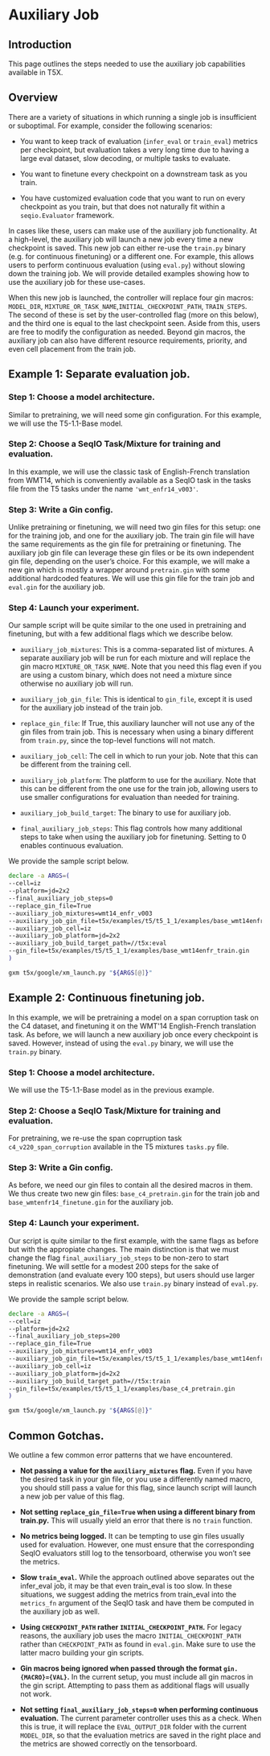 # Auxiliary Job


## Introduction

This page outlines the steps needed to use the auxiliary job capabilities
available in T5X.

## Overview

There are a variety of situations in which running a single job is insufficient
or suboptimal. For example, consider the following scenarios:

+   You want to keep track of evaluation (`infer_eval` or `train_eval`) metrics
    per checkpoint, but evaluation takes a very long time due to having a large
    eval dataset, slow decoding, or multiple tasks to evaluate.

+   You want to finetune every checkpoint on a downstream task as you train.

+   You have customized evaluation code that you want to run on every checkpoint
    as you train, but that does not naturally fit within a `seqio.Evaluator`
    framework.

In cases like these, users can make use of the auxiliary job functionality. At a
high-level, the auxiliary job will launch a new job every time a new checkpoint
is saved. This new job can either re-use the `train.py` binary (e.g. for
continuous finetuning) or a different one. For example, this allows users to
perform continuous evaluation (using `eval.py`) without slowing down the
training job. We will provide detailed examples showing how to use the auxiliary
job for these use-cases.

When this new job is launched, the controller will replace four gin macros:
`MODEL_DIR`, `MIXTURE_OR_TASK_NAME`,`INITIAL_CHECKPOINT_PATH`, `TRAIN_STEPS`.
The second of these is set by the user-controlled flag (more on this below), and
the third one is equal to the last checkpoint seen. Aside from this, users are
free to modify the configuration as needed. Beyond gin macros, the auxiliary job
can also have different resource requirements, priority, and even cell placement
from the train job.

## Example 1: Separate evaluation job.

### Step 1: Choose a model architecture.

Similar to pretraining, we will need some gin configuration. For this example,
we will use the T5-1.1-Base model.

### Step 2: Choose a SeqIO Task/Mixture for training and evaluation.

In this example, we will use the classic task of English-French translation from
WMT14, which is conveniently available as a SeqIO task in the tasks file from
the T5 tasks under the name `'wmt_enfr14_v003'`.

### Step 3: Write a Gin config.

Unlike pretraining or finetuning, we will need two gin files for this setup: one
for the training job, and one for the auxiliary job. The train gin file will
have the same requirements as the gin file for pretraining or finetuning. The
auxiliary job gin file can leverage these gin files or be its own independent
gin file, depending on the user’s choice. For this example, we will make a new
gin which is mostly a wrapper around `pretrain.gin` with some additional
hardcoded features. We will use this gin file for the train job and `eval.gin`
for the auxiliary job.

### Step 4: Launch your experiment.

Our sample script will be quite similar to the one used in pretraining and
finetuning, but with a few additional flags which we describe below.

+   `auxiliary_job_mixtures`: This is a comma-separated list of mixtures. A
    separate auxiliary job will be run for each mixture and will replace the gin
    macro `MIXTURE_OR_TASK_NAME`. Note that you need this flag even if you are
    using a custom binary, which does not need a mixture since otherwise no
    auxiliary job will run.

+   `auxiliary_job_gin_file`: This is identical to `gin_file`, except it is used
    for the auxiliary job instead of the train job.

+   `replace_gin_file`: If True, this auxiliary launcher will not use any of the
    gin files from train job. This is necessary when using a binary different
    from `train.py`, since the top-level functions will not match.

+   `auxiliary_job_cell`: The cell in which to run your job. Note that this can
    be different from the training cell.

+   `auxiliary_job_platform`: The platform to use for the auxiliary. Note that
    this can be different from the one use for the train job, allowing users to
    use smaller configurations for evaluation than needed for training.

+   `auxiliary_job_build_target`: The binary to use for auxiliary job.

+   `final_auxiliary_job_steps`: This flag controls how many additional steps to
    take when using the auxiliary job for finetuning. Setting to 0 enables
    continuous evaluation.

We provide the sample script below.

```sh
declare -a ARGS=(
--cell=iz
--platform=jd=2x2
--final_auxiliary_job_steps=0
--replace_gin_file=True
--auxiliary_job_mixtures=wmt14_enfr_v003
--auxiliary_job_gin_file=t5x/examples/t5/t5_1_1/examples/base_wmt14enfr_eval.gin
--auxiliary_job_cell=iz
--auxiliary_job_platform=jd=2x2
--auxiliary_job_build_target_path=//t5x:eval
--gin_file=t5x/examples/t5/t5_1_1/examples/base_wmt14enfr_train.gin
)

gxm t5x/google/xm_launch.py "${ARGS[@]}"
```

## Example 2: Continuous finetuning job.

In this example, we will be pretraining a model on a span corruption task on the
C4 dataset, and finetuning it on the WMT'14 English-French translation task. As
before, we will launch a new auxiliary job once every checkpoint is saved.
However, instead of using the `eval.py` binary, we will use the `train.py`
binary.

### Step 1: Choose a model architecture.

We will use the T5-1.1-Base model as in the previous example.

### Step 2: Choose a SeqIO Task/Mixture for training and evaluation.

For pretraining, we re-use the span coprruption task `c4_v220_span_corruption`
available in the T5 mixtures `tasks.py` file.

### Step 3: Write a Gin config.

As before, we need our gin files to contain all the desired macros in them. We
thus create two new gin files: `base_c4_pretrain.gin` for the train job and
`base_wmtenfr14_finetune.gin` for the auxiliary job.

### Step 4: Launch your experiment.

Our script is quite similar to the first example, with the same flags as before
but with the appropiate changes. The main distinction is that we must change the
flag `final_auxiliary_job_steps` to be non-zero to start finetuning. We will
settle for a modest 200 steps for the sake of demonstration (and evaluate every
100 steps), but users should use larger steps in realistic scenarios. We also
use `train.py` binary instead of `eval.py`.

We provide the sample script below.

```sh
declare -a ARGS=(
--cell=iz
--platform=jd=2x2
--final_auxiliary_job_steps=200
--replace_gin_file=True
--auxiliary_job_mixtures=wmt14_enfr_v003
--auxiliary_job_gin_file=t5x/examples/t5/t5_1_1/examples/base_wmt14enfr_finetune.gin
--auxiliary_job_cell=iz
--auxiliary_job_platform=jd=2x2
--auxiliary_job_build_target_path=//t5x:train
--gin_file=t5x/examples/t5/t5_1_1/examples/base_c4_pretrain.gin
)

gxm t5x/google/xm_launch.py "${ARGS[@]}"
```

## Common Gotchas.

We outline a few common error patterns that we have encountered.

+   **Not passing a value for the `auxiliary_mixtures` flag.** Even if you have
    the desired task in your gin file, or you use a differently named macro, you
    should still pass a value for this flag, since launch script will launch a
    new job per value of this flag.

+   **Not setting `replace_gin_file=True` when using a different binary from
    train.py.** This will usually yield an error that there is no `train`
    function.

+   **No metrics being logged.** It can be tempting to use gin files usually
    used for evaluation. However, one must ensure that the corresponding SeqIO
    evaluators still log to the tensorboard, otherwise you won’t see the
    metrics.

+   **Slow `train_eval`.** While the approach outlined above separates out the
    infer_eval job, it may be that even train_eval is too slow. In these
    situations, we suggest adding the metrics from train_eval into the
    `metrics_fn` argument of the SeqIO task and have them be computed in the
    auxiliary job as well.

+   **Using `CHECKPOINT_PATH` rather `INITIAL_CHECKPOINT_PATH`.** For legacy
    reasons, the auxiliary job uses the macro `INITIAL_CHECKPOINT_PATH` rather
    than `CHECKPOINT_PATH` as found in `eval.gin`. Make sure to use the latter
    macro building your gin scripts.

+   **Gin macros being ignored when passed through the format
    `gin.{MACRO}={VAL}`.** In the current setup, you must include all gin macros
    in the gin script. Attempting to pass them as additional flags will usually
    not work.

+   **Not setting `final_auxiliary_job_steps=0` when performing continuous
    evaluation.** The current parameter controller uses this as a check. When
    this is true, it will replace the `EVAL_OUTPUT_DIR` folder with the current
    `MODEL_DIR`, so that the evaluation metrics are saved in the right place and
    the metrics are showed correctly on the tensorboard.
